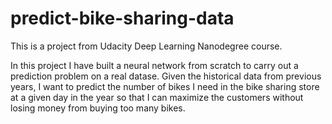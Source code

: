 # predict-bike-sharing-data
This is a project from Udacity Deep Learning Nanodegree course.


In this project I have built a neural network from scratch to carry out a prediction problem on a real datase. Given the historical data from previous years, I want to predict the number of bikes I need in the bike sharing store at a given day in the year so that I can maximize the customers without losing money from buying too many bikes.
